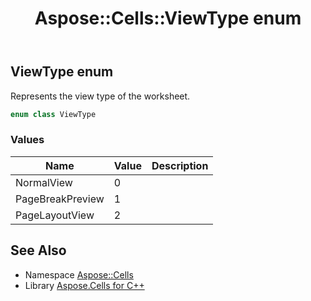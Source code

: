 ﻿---
title: Aspose::Cells::ViewType enum
linktitle: ViewType
second_title: Aspose.Cells for C++ API Reference
description: 'Aspose::Cells::ViewType enum. Represents the view type of the worksheet in C++.'
type: docs
weight: 26800
url: /cpp/aspose.cells/viewtype/
---
## ViewType enum


Represents the view type of the worksheet.

```cpp
enum class ViewType
```

### Values

| Name | Value | Description |
| --- | --- | --- |
| NormalView | 0 | <br> |
| PageBreakPreview | 1 | <br> |
| PageLayoutView | 2 | <br> |

## See Also

* Namespace [Aspose::Cells](../)
* Library [Aspose.Cells for C++](../../)
